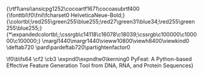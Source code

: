 {\rtf1\ansi\ansicpg1252\cocoartf1671\cocoasubrtf400
{\fonttbl\f0\fnil\fcharset0 HelveticaNeue-Bold;}
{\colortbl;\red255\green255\blue255;\red27\green31\blue34;\red255\green255\blue255;}
{\*\expandedcolortbl;;\cssrgb\c14118\c16078\c18039;\cssrgb\c100000\c100000\c100000;}
\margl1440\margr1440\vieww10800\viewh8400\viewkind0
\deftab720
\pard\pardeftab720\partightenfactor0

\f0\b\fs64 \cf2 \cb3 \expnd0\expndtw0\kerning0
PyFeat: A Python-based Effective Feature Generation Tool from DNA, RNA, and Protein Sequences}